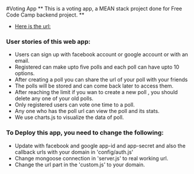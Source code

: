 #Voting App
** This is a voting app, a MEAN stack project done for Free Code Camp backend project. **
* [Here is the url: ](https://bunny-voting-app.herokuapp.com)

### User stories of this web app:

* Users can sign up with facebook account or google account or with an email.
* Registered can make upto five polls and each poll can have upto 10 options.
* After creating a poll you can share the url of your poll with your friends
* The polls will be stored and can come back later to access them.
* After reaching the limit if you wan to create a new poll , you should delete any one of your old polls.
* Only registered users can vote one time to a poll.
* Any one who has the poll url can view the poll and its stats.
* We use charts.js to visualize the data of poll.


### To Deploy this app,  you need to change the following:

* Update with facebook and google app-id and app-secret and also the callback urls with your domain in 'config/auth.js'
* Change mongoose connection in 'server.js' to real working url.
* Change the url part in the 'custom.js' to your domain.

